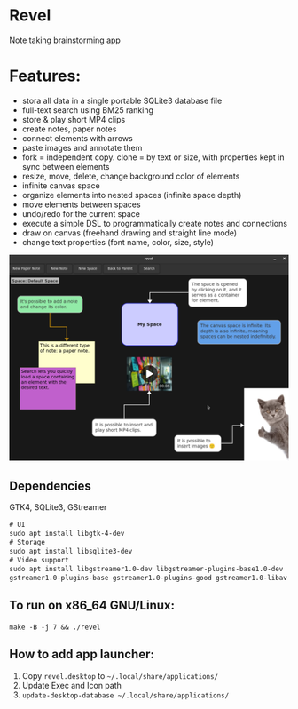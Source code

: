# Revel

Note taking brainstorming app

# Features:

* stora all data in a single portable SQLite3 database file
* full-text search using BM25 ranking
* store & play short MP4 clips
* create notes, paper notes
* connect elements with arrows
* paste images and annotate them
* fork = independent copy. clone = by text or size, with properties kept in sync between elements
* resize, move, delete, change background color of elements
* infinite canvas space
* organize elements into nested spaces (infinite space depth)
* move elements between spaces
* undo/redo for the current space
* execute a simple DSL to programmatically create notes and connections
* draw on canvas (freehand drawing and straight line mode)
* change text properties (font name, color, size, style)

![Revel Image](photo_2025-09-15_10-51-56.jpg)

## Dependencies

GTK4, SQLite3, GStreamer

```
# UI
sudo apt install libgtk-4-dev
# Storage
sudo apt install libsqlite3-dev
# Video support
sudo apt install libgstreamer1.0-dev libgstreamer-plugins-base1.0-dev gstreamer1.0-plugins-base gstreamer1.0-plugins-good gstreamer1.0-libav
```

## To run on x86_64 GNU/Linux:

`make -B -j 7 && ./revel`

## How to add app launcher:

1. Copy `revel.desktop` to `~/.local/share/applications/`  
2. Update Exec and Icon path  
3. `update-desktop-database ~/.local/share/applications/`  

